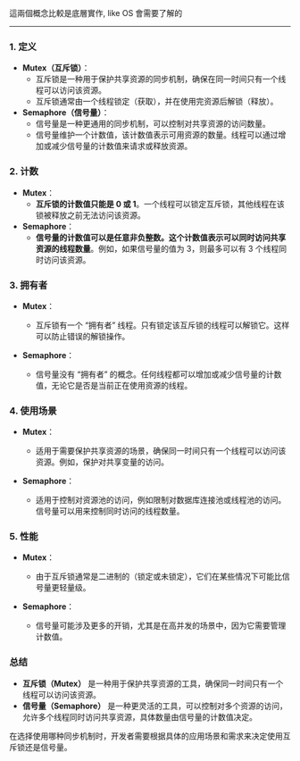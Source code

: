 這兩個概念比較是底層實作, like OS 會需要了解的

---

### 1. 定义

- **Mutex（互斥锁）**：
    - 互斥锁是一种用于保护共享资源的同步机制，确保在同一时间只有一个线程可以访问该资源。
    - 互斥锁通常由一个线程锁定（获取），并在使用完资源后解锁（释放）。
- **Semaphore（信号量）**：
    - 信号量是一种更通用的同步机制，可以控制对共享资源的访问数量。
    - 信号量维护一个计数值，该计数值表示可用资源的数量。线程可以通过增加或减少信号量的计数值来请求或释放资源。

### 2. 计数

- **Mutex**：
    - **互斥锁的计数值只能是 0 或 1**。一个线程可以锁定互斥锁，其他线程在该锁被释放之前无法访问该资源。
- **Semaphore**：
    - **信号量的计数值可以是任意非负整数。这个计数值表示可以同时访问共享资源的线程数量**。例如，如果信号量的值为 3，则最多可以有 3 个线程同时访问该资源。

### 3. 拥有者

- **Mutex**：
    
    - 互斥锁有一个 “拥有者” 线程。只有锁定该互斥锁的线程可以解锁它。这样可以防止错误的解锁操作。
- **Semaphore**：
    
    - 信号量没有 “拥有者” 的概念。任何线程都可以增加或减少信号量的计数值，无论它是否是当前正在使用资源的线程。

### 4. 使用场景

- **Mutex**：
    
    - 适用于需要保护共享资源的场景，确保同一时间只有一个线程可以访问该资源。例如，保护对共享变量的访问。
- **Semaphore**：
    
    - 适用于控制对资源池的访问，例如限制对数据库连接池或线程池的访问。信号量可以用来控制同时访问的线程数量。

### 5. 性能

- **Mutex**：
    
    - 由于互斥锁通常是二进制的（锁定或未锁定），它们在某些情况下可能比信号量更轻量级。
- **Semaphore**：
    
    - 信号量可能涉及更多的开销，尤其是在高并发的场景中，因为它需要管理计数值。

### 总结

- **互斥锁（Mutex）** 是一种用于保护共享资源的工具，确保同一时间只有一个线程可以访问该资源。
- **信号量（Semaphore）** 是一种更灵活的工具，可以控制对多个资源的访问，允许多个线程同时访问共享资源，具体数量由信号量的计数值决定。

在选择使用哪种同步机制时，开发者需要根据具体的应用场景和需求来决定使用互斥锁还是信号量。